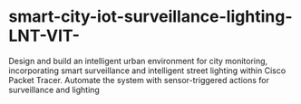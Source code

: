 # smart-city-iot-surveillance-lighting-LNT-VIT-
Design and build an intelligent urban environment for city monitoring, incorporating smart surveillance and intelligent street lighting within Cisco Packet Tracer. Automate the system with sensor-triggered actions for surveillance and lighting
